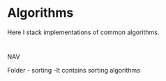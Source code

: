 # Algorithms
Here I stack implementations of common algorithms.
#
NAV

Folder - sorting
-It contains sorting algorithms
